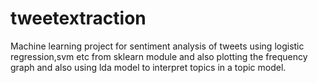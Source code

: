 # tweetextraction
Machine learning project for sentiment analysis of tweets using logistic regression,svm etc from sklearn module and also plotting the frequency graph and also using lda model to interpret topics in a topic model.
